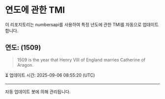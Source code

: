 
# 연도에 관한 TMI

이 리포지토리는 numbersapi를 사용하여 특정 년도에 관한 TMI를 자동으로 업데이트합니다.

## 연도: (1509)
> 1509 is the year that Henry VIII of England marries Catherine of Aragon.

⏳ 업데이트 시간: 2025-09-06 08:55:20 (UTC)

---
자동 업데이트 봇에 의해 관리됩니다.
